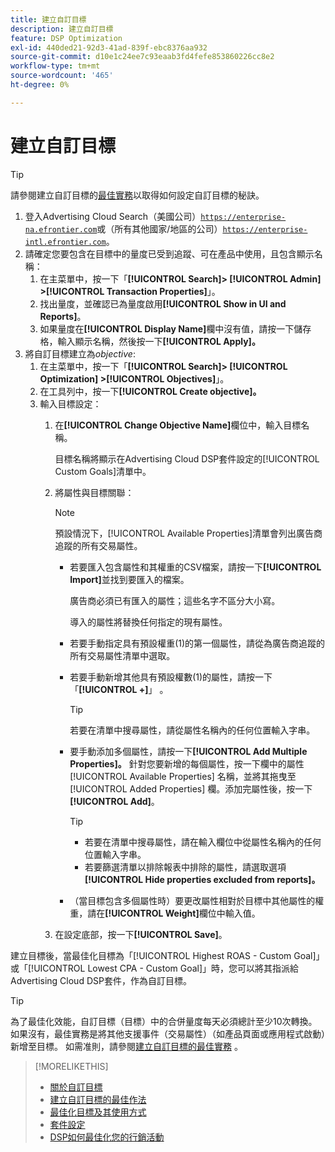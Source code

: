 ```yaml
---
title: 建立自訂目標
description: 建立自訂目標
feature: DSP Optimization
exl-id: 440ded21-92d3-41ad-839f-ebc8376aa932
source-git-commit: d10e1c24ee7c93eaab3fd4fefe853860226cc8e2
workflow-type: tm+mt
source-wordcount: '465'
ht-degree: 0%

---
```


# 建立自訂目標

>[!TIP]
>
>請參閱建立自訂目標的[最佳實務](custom-goal-best-practices.md)以取得如何設定自訂目標的秘訣。

1. 登入Advertising Cloud Search（美國公司）[`https://enterprise-na.efrontier.com`](https://enterprise-na.efrontier.com)或（所有其他國家/地區的公司）[`https://enterprise-intl.efrontier.com`](https://enterprise-intl.efrontier.com)。
1. 請確定您要包含在目標中的量度已受到追蹤、可在產品中使用，且包含顯示名稱：
   1. 在主菜單中，按一下「**[!UICONTROL Search]> [!UICONTROL Admin] >[!UICONTROL Transaction Properties]**」。
   1. 找出量度，並確認已為量度啟用&#x200B;**[!UICONTROL Show in UI and Reports]**。
   1. 如果量度在&#x200B;**[!UICONTROL Display Name]**&#x200B;欄中沒有值，請按一下儲存格，輸入顯示名稱，然後按一下&#x200B;**[!UICONTROL Apply]。**
1. 將自訂目標建立為&#x200B;*objective*:
   1. 在主菜單中，按一下「**[!UICONTROL Search]> [!UICONTROL Optimization] >[!UICONTROL Objectives]**」。
   1. 在工具列中，按一下&#x200B;**[!UICONTROL Create objective]。**
   1. 輸入目標設定：
      1. 在&#x200B;**[!UICONTROL Change Objective Name]**&#x200B;欄位中，輸入目標名稱。

         目標名稱將顯示在Advertising Cloud DSP套件設定的[!UICONTROL Custom Goals]清單中。

      1. 將屬性與目標關聯：

         >[!NOTE]
         >
         > 預設情況下，[!UICONTROL Available Properties]清單會列出廣告商追蹤的所有交易屬性。

         * 若要匯入包含屬性和其權重的CSV檔案，請按一下&#x200B;**[!UICONTROL Import]**&#x200B;並找到要匯入的檔案。

            廣告商必須已有匯入的屬性；這些名字不區分大小寫。

            導入的屬性將替換任何指定的現有屬性。

         * 若要手動指定具有預設權重(1)的第一個屬性，請從為廣告商追蹤的所有交易屬性清單中選取。

         * 若要手動新增其他具有預設權數(1)的屬性，請按一下「**[!UICONTROL +]**」 。

            >[!TIP]
            >
            > 若要在清單中搜尋屬性，請從屬性名稱內的任何位置輸入字串。

         * 要手動添加多個屬性，請按一下&#x200B;**[!UICONTROL Add Multiple Properties]。** 針對您要新增的每個屬性，按一下欄中的屬性 [!UICONTROL Available Properties] 名稱，並將其拖曳至 [!UICONTROL Added Properties] 欄。添加完屬性後，按一下&#x200B;**[!UICONTROL Add]**。

            >[!TIP]
            >
            >* 若要在清單中搜尋屬性，請在輸入欄位中從屬性名稱內的任何位置輸入字串。
            >* 若要篩選清單以排除報表中排除的屬性，請選取選項&#x200B;**[!UICONTROL Hide properties excluded from reports]。**


         * （當目標包含多個屬性時）要更改屬性相對於目標中其他屬性的權重，請在&#x200B;**[!UICONTROL Weight]**&#x200B;欄位中輸入值。
      1. 在設定底部，按一下&#x200B;**[!UICONTROL Save]**。


建立目標後，當最佳化目標為「[!UICONTROL Highest ROAS - Custom Goal]」或「[!UICONTROL Lowest CPA - Custom Goal]」時，您可以將其指派給Advertising Cloud DSP套件，作為自訂目標。

>[!TIP]
>
>為了最佳化<!-- optimum? Or optimization won't happen at all w/out it? -->效能，自訂目標（目標）中的合併量度每天必須總計至少10次轉換。 如果沒有，最佳實務是將其他支援事件（交易屬性）（如產品頁面或應用程式啟動）新增至目標。 如需准則，請參閱[建立自訂目標的最佳實務](custom-goal-best-practices.md) 。

>[!MORELIKETHIS]
>
>* [關於自訂目標](custom-goal-about.md)
>* [建立自訂目標的最佳作法](custom-goal-best-practices.md)
>* [最佳化目標及其使用方式](optimization-goals.md)
>* [套件設定](/help/dsp/campaign-management/packages/package-settings.md)
> * [DSP如何最佳化您的行銷活動](optimization-how-dsp-optimizes-campaigns.md)

